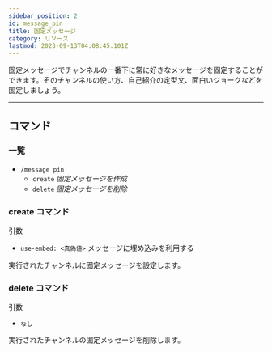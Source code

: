 ```yaml
---
sidebar_position: 2
id: message_pin
title: 固定メッセージ
category: リソース
lastmod: 2023-09-13T04:08:45.101Z
---
```

固定メッセージでチャンネルの一番下に常に好きなメッセージを固定することができます。そのチャンネルの使い方、自己紹介の定型文、面白いジョークなどを固定しましょう。

---

## コマンド

### 一覧

- `/message pin`
  - `create` *固定メッセージを作成*
  - `delete` *固定メッセージを削除*

### create コマンド

引数

- `use-embed: <真偽値>` メッセージに埋め込みを利用する

実行されたチャンネルに固定メッセージを設定します。

### delete コマンド

引数

- `なし`

実行されたチャンネルの固定メッセージを削除します。
